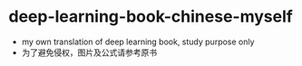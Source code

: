 # deep-learning-book-chinese-myself
*	my own translation of deep learning book, study purpose only
*	为了避免侵权，图片及公式请参考原书
